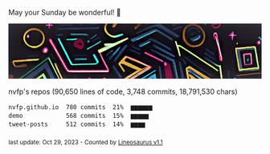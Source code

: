 May your Sunday be wonderful! 🌸

![banner](https://github.com/nvfp/nvfp/raw/main/assets/banner.jpg)

nvfp's repos (90,650 lines of code, 3,748 commits, 18,791,530 chars)

```txt
nvfp.github.io  780 commits  21%  ▆▆▆▆▆▆
demo            568 commits  15%  ▆▆▆▆▆
tweet-posts     512 commits  14%  ▆▆▆▆
```

<sub>last update: Oct 29, 2023 - Counted by [Lineosaurus v1.1](https://github.com/Lineosaurus/Lineosaurus)</sub>